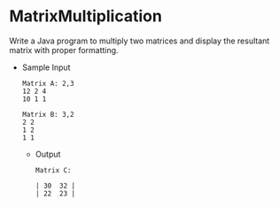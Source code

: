 # MatrixMultiplication
Write a Java program to multiply two matrices and display the resultant matrix with proper formatting.
- Sample Input
  ```
  Matrix A: 2,3
  12 2 4
  10 1 1
  
  Matrix B: 3,2
  2 2
  1 2
  1 1
  
  ```
  - Output
    ```
    Matrix C:
    
    | 30  32 |
    | 22  23 |

    ```
